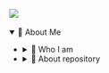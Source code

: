 <!-- <img src="./img/Bob.png"/> -->

![][1]

<details open><summary>🐷 About Me</summary>

>

-   <details><summary>🐽 Who I am</summary>

    >

    -   🧑🏻‍💻 A software engineer

    </details>

-   <details><summary>🗿 About repository</summary>

    >

    [![Readme Card](./img/employee.png)][2]
    [![Readme Card](./img/social.png)][3]
    [![Readme Card](./img/chipcard.png)][4]

    </details>

</details>

[1]: https://komarev.com/ghpvc/?username=ZhongYah&color=orange&style=for-the-badge
[2]: https://github.com/ZhongYah/employee-management-system-frontend
[3]: https://github.com/ZhongYah/social-system-backend
[4]: https://github.com/ZhongYah/chip_financial_card_file
